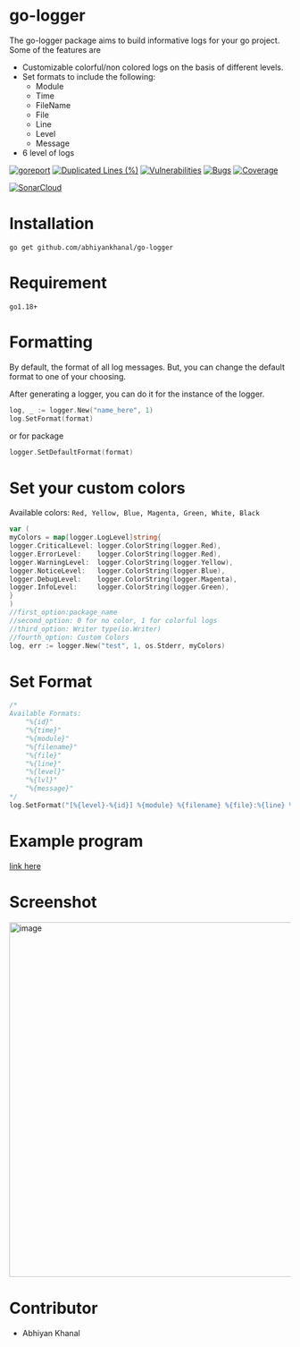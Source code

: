 # go-logger
The go-logger package aims to build informative logs for your go project.
Some of the features are
- Customizable colorful/non colored logs on the basis of different levels.
- Set formats to include the following:
  - Module
  - Time
  - FileName
  - File
  - Line
  - Level
  - Message
- 6 level of logs

[![goreport](https://goreportcard.com/badge/github.com/abhiyankhanal/go-logger)](https://goreportcard.com/report/github.com/abhiyankhanal/go-logger)
[![Duplicated Lines (%)](https://sonarcloud.io/api/project_badges/measure?project=abhiyankhanal_go-logger&metric=duplicated_lines_density)](https://sonarcloud.io/summary/new_code?id=abhiyankhanal_go-logger)
[![Vulnerabilities](https://sonarcloud.io/api/project_badges/measure?project=abhiyankhanal_go-logger&metric=vulnerabilities)](https://sonarcloud.io/summary/new_code?id=abhiyankhanal_go-logger)
[![Bugs](https://sonarcloud.io/api/project_badges/measure?project=abhiyankhanal_go-logger&metric=bugs)](https://sonarcloud.io/summary/new_code?id=abhiyankhanal_go-logger)
[![Coverage](https://sonarcloud.io/api/project_badges/measure?project=abhiyankhanal_go-logger&metric=coverage)](https://sonarcloud.io/summary/new_code?id=abhiyankhanal_go-logger)

[![SonarCloud](https://sonarcloud.io/images/project_badges/sonarcloud-white.svg)](https://sonarcloud.io/summary/new_code?id=abhiyankhanal_go-logger)


# Installation
```
go get github.com/abhiyankhanal/go-logger
```

# Requirement
```
go1.18+
```

# Formatting

By default, the format of all log messages.
But, you can change the default format to one of your choosing.

After generating a logger, you can do it for the instance of the logger.
```go
log, _ := logger.New("name_here", 1)
log.SetFormat(format)
```
or for package
```go
logger.SetDefaultFormat(format)
```

# Set your custom colors
Available colors:
`Red, Yellow, Blue, Magenta, Green, White, Black`
```go
var (
myColors = map[logger.LogLevel]string{
logger.CriticalLevel: logger.ColorString(logger.Red),
logger.ErrorLevel:    logger.ColorString(logger.Red),
logger.WarningLevel:  logger.ColorString(logger.Yellow),
logger.NoticeLevel:   logger.ColorString(logger.Blue),
logger.DebugLevel:    logger.ColorString(logger.Magenta),
logger.InfoLevel:     logger.ColorString(logger.Green),
}
)
//first_option:package_name
//second_option: 0 for no color, 1 for colorful logs
//third_option: Writer type(io.Writer)
//fourth_option: Custom Colors
log, err := logger.New("test", 1, os.Stderr, myColors)
```
# Set Format
```go
/*
Available Formats:
	"%{id}"
	"%{time}"
	"%{module}"
	"%{filename}"
	"%{file}"
	"%{line}"
	"%{level}"
	"%{lvl}"
	"%{message}"
*/
log.SetFormat("[%{level}-%{id}] %{module} %{filename} %{file}:%{line} %{message}")
```
# Example program
[link here](https://github.com/abhiyankhanal/go-logger/blob/master/example/main.go)

# Screenshot
<img width="634" alt="image" src="https://user-images.githubusercontent.com/51784021/222954019-9e74261d-25c2-413c-b526-c66524b9db27.png">


# Contributor
- Abhiyan Khanal
